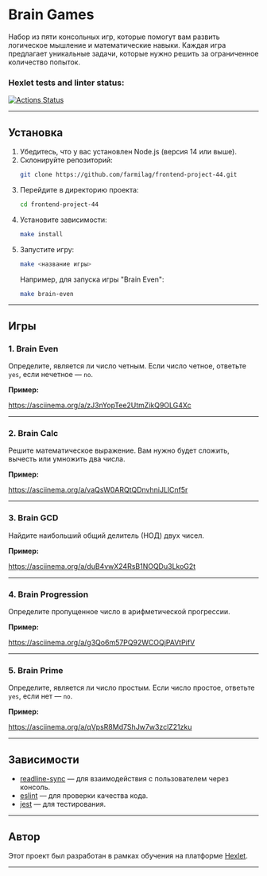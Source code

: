 

# Brain Games

Набор из пяти консольных игр, которые помогут вам развить логическое мышление и математические навыки. Каждая игра предлагает уникальные задачи, которые нужно решить за ограниченное количество попыток.

### Hexlet tests and linter status:
[![Actions Status](https://github.com/farmilag/frontend-project-44/actions/workflows/hexlet-check.yml/badge.svg)](https://github.com/farmilag/frontend-project-44/actions)

---

## Установка

1. Убедитесь, что у вас установлен Node.js (версия 14 или выше).
2. Склонируйте репозиторий:
   ```bash
   git clone https://github.com/farmilag/frontend-project-44.git
   ```
3. Перейдите в директорию проекта:
   ```bash
   cd frontend-project-44
   ```
4. Установите зависимости:
   ```bash
   make install
   ```
5. Запустите игру:
   ```bash
   make <название игры>
   ```
   Например, для запуска игры "Brain Even":
   ```bash
   make brain-even
   ```

---

## Игры

### 1. **Brain Even**
Определите, является ли число четным. Если число четное, ответьте `yes`, если нечетное — `no`.

**Пример:**

https://asciinema.org/a/zJ3nYopTee2UtmZikQ9OLG4Xc


---

### 2. **Brain Calc**
Решите математическое выражение. Вам нужно будет сложить, вычесть или умножить два числа.

**Пример:**

https://asciinema.org/a/vaQsW0ARQtQDnvhniJLlCnf5r


---

### 3. **Brain GCD**
Найдите наибольший общий делитель (НОД) двух чисел.

**Пример:**

https://asciinema.org/a/duB4vwX24RsB1NOQDu3LkoG2t


---

### 4. **Brain Progression**
Определите пропущенное число в арифметической прогрессии.

**Пример:**

https://asciinema.org/a/g3Qo6m57PQ92WCOQjPAVtPifV


---

### 5. **Brain Prime**
Определите, является ли число простым. Если число простое, ответьте `yes`, если нет — `no`.

**Пример:**

https://asciinema.org/a/qVpsR8Md7ShJw7w3zclZ21zku


---

## Зависимости

- [readline-sync](https://www.npmjs.com/package/readline-sync) — для взаимодействия с пользователем через консоль.
- [eslint](https://eslint.org/) — для проверки качества кода.
- [jest](https://jestjs.io/) — для тестирования.

---

## Автор

Этот проект был разработан в рамках обучения на платформе [Hexlet](https://hexlet.io/).

---

